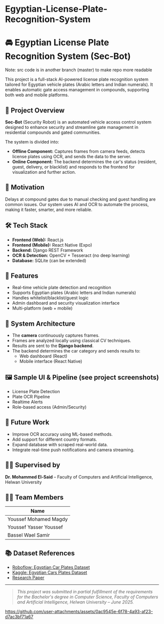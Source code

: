 # Egyptian-License-Plate-Recognition-System
# 🚘 Egyptian License Plate Recognition System (Sec-Bot)
Note: src code is in another branch (master) to make repo more readable 

This project is a full-stack AI-powered license plate recognition system tailored for Egyptian vehicle plates (Arabic letters and Indian numerals). It enables automatic gate access management in compounds, supporting both web and mobile platforms.

## 📌 Project Overview

**Sec-Bot** (Security Robot) is an automated vehicle access control system designed to enhance security and streamline gate management in residential compounds and gated communities.

The system is divided into:
- **Offline Component:** Captures frames from camera feeds, detects license plates using OCR, and sends the data to the server.
- **Online Component:** The backend determines the car's status (resident, guest, delivery, or blacklist) and responds to the frontend for visualization and further action.

## 🎯 Motivation

Delays at compound gates due to manual checking and guest handling are common issues. Our system uses AI and OCR to automate the process, making it faster, smarter, and more reliable.

## 🛠️ Tech Stack

- **Frontend (Web):** React.js  
- **Frontend (Mobile):** React Native (Expo)
- **Backend:** Django REST Framework
- **OCR & Detection:** OpenCV + Tesseract (no deep learning)
- **Database:** SQLite (can be extended)

## 🧠 Features

- Real-time vehicle plate detection and recognition
- Supports Egyptian plates (Arabic letters and Indian numerals)
- Handles whitelist/blacklist/guest logic
- Admin dashboard and security visualization interface
- Multi-platform (web + mobile)

## 📐 System Architecture

- The **camera** continuously captures frames.
- Frames are analyzed locally using classical CV techniques.
- Results are sent to the **Django backend**.
- The backend determines the car category and sends results to:
  - Web dashboard (React)
  - Mobile interface (React Native)

## 🖼️ Sample UI & Pipeline (see project screenshots)

- License Plate Detection
- Plate OCR Pipeline
- Realtime Alerts
- Role-based access (Admin/Security)

## 🔮 Future Work

- Improve OCR accuracy using ML-based methods.
- Add support for different country formats.
- Expand database with scraped real-world data.
- Integrate real-time push notifications and camera streaming.

## 👨‍🏫 Supervised by

**Dr. Mohammed El-Said** – Faculty of Computers and Artificial Intelligence, Helwan University

## 👨‍💻 Team Members

| Name                     |
|--------------------------|
| Youssef Mohamed Magdy    |
| Youssef Yasser Youssef   | 
| Bassel Wael Samir        |

## 📚 Dataset References

- [Roboflow: Egyptian Car Plates Dataset](https://universe.roboflow.com/alyalsayed-vyx6g/egyptian-car-plates)
- [Kaggle: Egyptian Cars Plates Dataset](https://www.kaggle.com/datasets/mahmoudeldebase/egyptian-cars-plates)
- [Research Paper](https://www.researchgate.net/publication/376210424_License_plate_detection_and_recognition_A_study_of_review)

---

> *This project was submitted in partial fulfillment of the requirements for the Bachelor's degree in Computer Science, Faculty of Computers and Artificial Intelligence, Helwan University – June 2025.*


https://github.com/user-attachments/assets/0ac9545e-6f78-4a93-af23-d7ac3bf71a67

